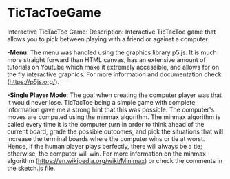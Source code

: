 # TicTacToeGame
Interactive TicTacToe Game:
Description: Interactive TicTacToe game that allows you to pick between playing with a friend or against a computer.

**-Menu**:
  The menu was handled using the graphics library p5.js. It is much more straight forward than HTML canvas, has an extensive amount of tutorials on Youtube which make it extremely accessible, and allows for on the fly interactive graphics. For more information and documentation check (https://p5js.org/).

**-Single Player Mode**:
  The goal when creating the computer player was that it would never lose. TicTacToe being a simple game with complete information gave me a strong hint that this was possible.  The computer's moves are computed using the minmax algorithm. The minmax algorithm is called every time it is the computer turn in order to think ahead of the current board, grade the possible outcomes, and pick the situations that will increase the terminal boards where the computer wins or tie at worst. Hence, if the human player plays perfectly, there will always be a tie; otherwise, the computer will win.
For more information on the minmax algorithm (https://en.wikipedia.org/wiki/Minimax) or check the comments in the sketch.js file.

